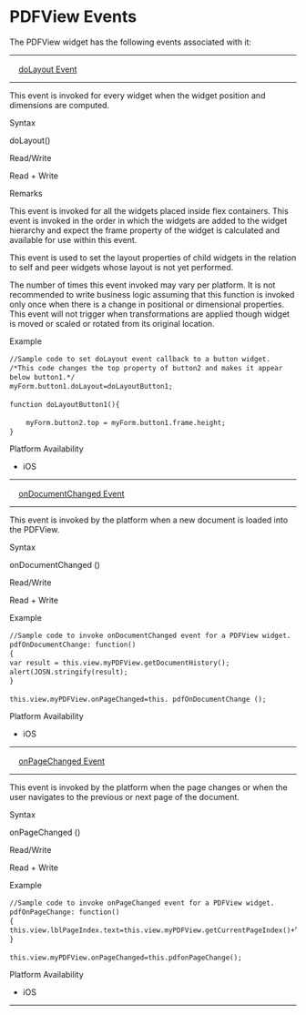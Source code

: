                                


PDFView Events
==============

The PDFView widget has the following events associated with it:

* * *

[![Closed](../Skins/Default/Stylesheets/Images/transparent.gif)](javascript:void(0);)[doLayout Event](javascript:void(0);)

* * *

This event is invoked for every widget when the widget position and dimensions are computed.

Syntax

doLayout()

Read/Write

Read + Write

Remarks

This event is invoked for all the widgets placed inside flex containers. This event is invoked in the order in which the widgets are added to the widget hierarchy and expect the frame property of the widget is calculated and available for use within this event.

This event is used to set the layout properties of child widgets in the relation to self and peer widgets whose layout is not yet performed.

The number of times this event invoked may vary per platform. It is not recommended to write business logic assuming that this function is invoked only once when there is a change in positional or dimensional properties. This event will not trigger when transformations are applied though widget is moved or scaled or rotated from its original location.

Example

```
//Sample code to set doLayout event callback to a button widget.
/*This code changes the top property of button2 and makes it appear below button1.*/
myForm.button1.doLayout=doLayoutButton1;

function doLayoutButton1(){
      
    myForm.button2.top = myForm.button1.frame.height;
}			
```

Platform Availability

*   iOS

* * *

[![Closed](../Skins/Default/Stylesheets/Images/transparent.gif)](javascript:void(0);)[onDocumentChanged Event](javascript:void(0);)

* * *

This event is invoked by the platform when a new document is loaded into the PDFView.

Syntax

onDocumentChanged ()

Read/Write

Read + Write

Example

```
//Sample code to invoke onDocumentChanged event for a PDFView widget.
pdfOnDocumentChange: function()
{
var result = this.view.myPDFView.getDocumentHistory();
alert(JOSN.stringify(result);
}

this.view.myPDFView.onPageChanged=this. pdfOnDocumentChange ();

```

Platform Availability

*   iOS

* * *

[![Closed](../Skins/Default/Stylesheets/Images/transparent.gif)](javascript:void(0);)[onPageChanged Event](javascript:void(0);)

* * *

This event is invoked by the platform when the page changes or when the user navigates to the previous or next page of the document.

Syntax

onPageChanged ()

Read/Write

Read + Write

Example

```
//Sample code to invoke onPageChanged event for a PDFView widget.
pdfOnPageChange: function()
{
this.view.lblPageIndex.text=this.view.myPDFView.getCurrentPageIndex()+”/”+this.view.myPDFView.getPageCount();
}

this.view.myPDFView.onPageChanged=this.pdfonPageChange();

```

Platform Availability

*   iOS

* * *


